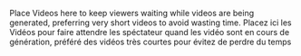 Place Videos here to keep viewers waiting while videos are being generated, preferring very short videos to avoid wasting time.
Placez ici les Vidéos pour faire attendre les spéctateur quand les vidéo sont en cours de génération, préféré des vidéos très courtes pour évitez de perdre du temps